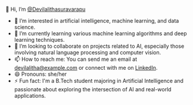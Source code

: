 👋 Hi, I’m [@Devilalithasuravarapu](https://github.com/Devilalithasuravarapu)
- 👀 I’m interested in artificial intelligence, machine learning, and data science.
- 🌱 I’m currently learning various machine learning algorithms and deep learning techniques.
- 💞️ I’m looking to collaborate on projects related to AI, especially those involving natural language processing and computer vision.
- 📫 How to reach me: You can send me an email at devilalitha@example.com or connect with me on [LinkedIn](https://www.linkedin.com/in/devilalithasuravarapu/).
- 😄 Pronouns: she/her
- ⚡ Fun fact: I'm a B.Tech student majoring in Artificial Intelligence and passionate about exploring the intersection of AI and real-world applications.
